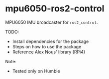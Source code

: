 # mpu6050-ros2-control

MPU6050 IMU broadcaster for `ros2_control`.

TODO:
- Install dependencies for the package
- Steps on how to use the package
- Reference Alex Nous' library (RPi4)

Note:
- Tested only on Humble
